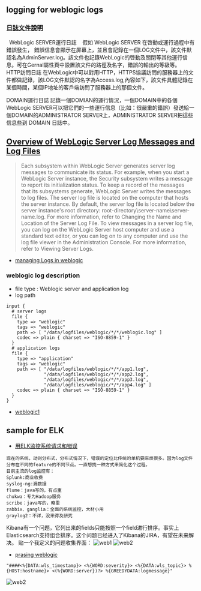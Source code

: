 ## logging for weblogic logs




### [日誌文件說明](http://wangrusheng5200.iteye.com/blog/474055)
 
WebLogic SERVER運行日誌
  
假如 WebLogic SERVER 在啓動或運行過程中有錯誤發生， 錯誤信息會顯示在屏幕上，並且會記錄在一個LOG文件中，該文件默認名為AdminServer.log。該文件也記錄WebLogic的啓動及關閉等其他運行信息。可在Gernal屬性頁中設置該文件的路徑及名字，錯誤的輸出的等級等。
 
HTTP訪問日誌
在WebLogic中可以對用HTTP，HTTPS協議訪問的服務器上的文件都做記錄，該LOG文件默認的名字為Access.log,內容如下，該文件具體記錄在某個時間，某個IP地址的客戶端訪問了服務器上的那個文件。

DOMAIN運行日誌
記錄一個DOMIAN的運行情況，一個DOMAIN中的各個 WebLogic SERVER可以把它們的一些運行信息（比如：很嚴重的錯誤）發送給一個DOMAIN的ADMINISTRATOR SERVER上，ADMINISTRATOR SERVER把這些信息些到 DOMAIN 日誌中。


## [Overview of WebLogic Server Log Messages and Log Files](https://docs.oracle.com/cd/E13222_01/wls/docs81/ConsoleHelp/logging.html#1048117)
>Each subsystem within WebLogic Server generates server log messages to communicate its status. For example, when you start a WebLogic Server instance, the Security subsystem writes a message to report its initialization status.
>To keep a record of the messages that its subsystems generate, WebLogic Server writes the messages to log files. The server log file is located on the computer that hosts the server instance. By default, the server log file is located below the server instance's root directory: root-directory\server-name\server-name.log. For more information, refer to Changing the Name and Location of the Server Log File.
>To view messages in a server log file, you can log on the WebLogic Server host computer and use a standard text editor, or you can log on to any computer and use the log file viewer in the Administration Console. For more information, refer to Viewing Server Logs.

- [managing Logs in weblogic](http://otechmag.com/magazine/2015/spring/ahmed-aboulnaga.html)

### weblogic log description

- file type : Weblogic server and application log
- log path

```
input {
  # server logs
  file {
    type => "weblogic"
    tags => "weblogic"
    path => [ "/data/logfiles/weblogic/*/*/weblogic.log" ]
    codec => plain { charset => "ISO-8859-1" }
  }
  # application logs
  file {
    type => "application"
    tags => "weblogic"
    path => [ "/data/logfiles/weblogic/*/*/app1.log",
              "/data/logfiles/weblogic/*/*/app2.log",
              "/data/logfiles/weblogic/*/*/app3.log",
              "/data/logfiles/weblogic/*/*/app4.log" ]
    codec => plain { charset => "ISO-8859-1" }
  }                                                                                                                                                           
}

```

- [weblogic1](https://kuther.net/blog/indexing-and-searching-weblogic-logs-using-logstash-elasticsearch-and-kibana)

## sample for ELK 

- [用ELK监控系统请求和错误](http://blog.csdn.net/xeseo/article/details/38817315)

```
现在的系统，动则分布式，分布式情况下，错误的定位比传统的单机要麻烦很多。因为log文件分布在不同的feature的不同节点。一直想找一种方式来简化这个过程。
目前主流的log监控有：
Splunk:商业收费
syslog-ng:漏数据
flume：java写的，有点重
chukwa：专为Hadoop服务
scribe：java写的，略重
zabbix、ganglia：全面的系统监控，大材小用
graylog2：不详，没来得及研究
```

Kibana有一个问题，它列出来的fields只能按照一个field进行排序。事实上Elasticsearch支持组合排序。这个问题已经进入了Kibana的JIRA，有望在未来解决。
贴一个我定义的问题收集界面：
![web1](http://img.blog.csdn.net/20140825104045173?watermark/2/text/aHR0cDovL2Jsb2cuY3Nkbi5uZXQveGVzZW8=/font/5a6L5L2T/fontsize/400/fill/I0JBQkFCMA==/dissolve/70/gravity/SouthEast)
![web2](http://img.blog.csdn.net/20140825104048730?watermark/2/text/aHR0cDovL2Jsb2cuY3Nkbi5uZXQveGVzZW8=/font/5a6L5L2T/fontsize/400/fill/I0JBQkFCMA==/dissolve/70/gravity/SouthEast)


- [prasing weblogic](http://beyondoraclesoa.blogspot.tw/2013/12/logstash-for-weblogic-part-iii-using.html)

```
"####<%{DATA:wls_timestamp}> <%{WORD:severity}> <%{DATA:wls_topic}> %{HOST:hostname}> <(%{WORD:server})?> %{GREEDYDATA:logmessage}"
```

![web2](http://1.bp.blogspot.com/-7PfR8jE6zLw/UsFHNje1-CI/AAAAAAAAACU/giCLZQhWnas/s1600/screenshot11.png)
